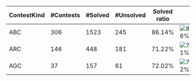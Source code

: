 | ContestKind | #Contests | #Solved | #Unsolved | Solved ratio | |
| - | - | - | - | - | - |
| ABC | 306 | 1523 | 245 | 86.14% | ![86%](https://progress-bar.dev/86?title=Solved) |
| ARC | 146 | 448 | 181 | 71.22% | ![71%](https://progress-bar.dev/71?title=Solved) |
| AGC | 37 | 157 | 61 | 72.02% | ![72%](https://progress-bar.dev/72?title=Solved) |
